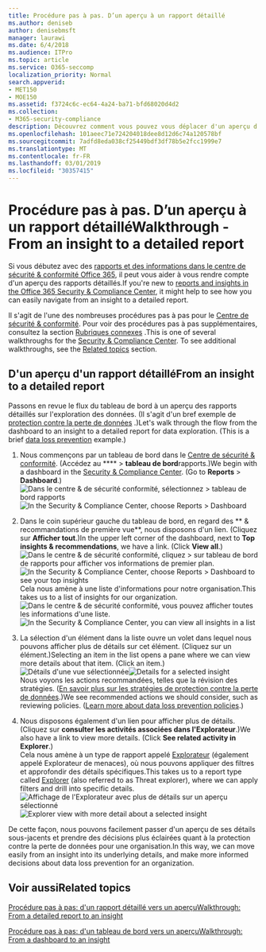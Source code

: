 ```yaml
---
title: Procédure pas à pas. D’un aperçu à un rapport détaillé
ms.author: deniseb
author: denisebmsft
manager: laurawi
ms.date: 6/4/2018
ms.audience: ITPro
ms.topic: article
ms.service: O365-seccomp
localization_priority: Normal
search.appverid:
- MET150
- MOE150
ms.assetid: f3724c6c-ec64-4a24-ba71-bfd68020d4d2
ms.collection:
- M365-security-compliance
description: Découvrez comment vous pouvez vous déplacer d'un aperçu d'un rapport détaillé dans le &amp; Centre de conformité de la sécurité via un exemple de protection contre la perte de données.
ms.openlocfilehash: 101aeec71e724204018dee8d12d6c74a120578bf
ms.sourcegitcommit: 7adfd8eda038cf25449bdf3df78b5e2fcc1999e7
ms.translationtype: MT
ms.contentlocale: fr-FR
ms.lasthandoff: 03/01/2019
ms.locfileid: "30357415"
---
```

# <a name="walkthrough---from-an-insight-to-a-detailed-report"></a><span data-ttu-id="5ea78-103">Procédure pas à pas. D’un aperçu à un rapport détaillé</span><span class="sxs-lookup"><span data-stu-id="5ea78-103">Walkthrough - From an insight to a detailed report</span></span>

<span data-ttu-id="5ea78-104">Si vous débutez avec des [rapports et des informations dans le centre de sécurité &amp; conformité Office 365](reports-and-insights-in-security-and-compliance.md), il peut vous aider à vous rendre compte d'un aperçu des rapports détaillés.</span><span class="sxs-lookup"><span data-stu-id="5ea78-104">If you're new to [reports and insights in the Office 365 Security &amp; Compliance Center](reports-and-insights-in-security-and-compliance.md), it might help to see how you can easily navigate from an insight to a detailed report.</span></span> 
  
<span data-ttu-id="5ea78-p101">Il s'agit de l'une des nombreuses procédures pas à pas pour le [Centre de sécurité &amp; conformité](https://protection.office.com). Pour voir des procédures pas à pas supplémentaires, consultez la section [Rubriques connexes](#related-topics) .</span><span class="sxs-lookup"><span data-stu-id="5ea78-p101">This is one of several walkthroughs for the [Security &amp; Compliance Center](https://protection.office.com). To see additional walkthroughs, see the [Related topics](#related-topics) section.</span></span> 
  
## <a name="from-an-insight-to-a-detailed-report"></a><span data-ttu-id="5ea78-107">D'un aperçu d'un rapport détaillé</span><span class="sxs-lookup"><span data-stu-id="5ea78-107">From an insight to a detailed report</span></span>

<span data-ttu-id="5ea78-p102">Passons en revue le flux du tableau de bord à un aperçu des rapports détaillés sur l'exploration des données. (Il s'agit d'un bref exemple de [protection contre la perte de données](data-loss-prevention-policies.md) .)</span><span class="sxs-lookup"><span data-stu-id="5ea78-p102">Let's walk through the flow from the dashboard to an insight to a detailed report for data exploration. (This is a brief [data loss prevention](data-loss-prevention-policies.md) example.)</span></span> 
  
1. <span data-ttu-id="5ea78-p103">Nous commençons par un tableau de bord dans le [Centre de sécurité &amp; conformité](https://protection.office.com). (Accédez au \*\*\*\* \> **tableau de bord**rapports.)</span><span class="sxs-lookup"><span data-stu-id="5ea78-p103">We begin with a dashboard in the [Security &amp; Compliance Center](https://protection.office.com). (Go to **Reports** \> **Dashboard**.)</span></span><br/><span data-ttu-id="5ea78-112">![Dans le centre &amp; de sécurité conformité, sélectionnez \> tableau de bord rapports](media/2a668c3d-3fa3-4e37-8149-46989b33ae8c.png)</span><span class="sxs-lookup"><span data-stu-id="5ea78-112">![In the Security &amp; Compliance Center, choose Reports \> Dashboard](media/2a668c3d-3fa3-4e37-8149-46989b33ae8c.png)</span></span>
  
2. <span data-ttu-id="5ea78-p104">Dans le coin supérieur gauche du tableau de bord, en regard des \*\* &amp; recommandations de première vue\*\*, nous disposons d'un lien. (Cliquez sur **Afficher tout**.)</span><span class="sxs-lookup"><span data-stu-id="5ea78-p104">In the upper left corner of the dashboard, next to **Top insights &amp; recommendations**, we have a link. (Click **View all**.)</span></span><br/><span data-ttu-id="5ea78-115">![Dans le centre &amp; de sécurité conformité, cliquez \> sur tableau de bord de rapports pour afficher vos informations de premier plan.](media/9bb64e11-494f-40a4-ab3d-8d3c7789f300.png)</span><span class="sxs-lookup"><span data-stu-id="5ea78-115">![In the Security &amp; Compliance Center, choose Reports \> Dashboard to see your top insights](media/9bb64e11-494f-40a4-ab3d-8d3c7789f300.png)</span></span><br/><span data-ttu-id="5ea78-116">Cela nous amène à une liste d'informations pour notre organisation.</span><span class="sxs-lookup"><span data-stu-id="5ea78-116">This takes us to a list of insights for our organization.</span></span><br/><span data-ttu-id="5ea78-117">![Dans le centre &amp; de sécurité conformité, vous pouvez afficher toutes les informations d'une liste.](media/1289af77-bf5a-444a-97a1-03d8a83f75a9.png)</span><span class="sxs-lookup"><span data-stu-id="5ea78-117">![In the Security &amp; Compliance Center, you can view all insights in a list](media/1289af77-bf5a-444a-97a1-03d8a83f75a9.png)</span></span>
  
3. <span data-ttu-id="5ea78-p105">La sélection d'un élément dans la liste ouvre un volet dans lequel nous pouvons afficher plus de détails sur cet élément. (Cliquez sur un élément.)</span><span class="sxs-lookup"><span data-stu-id="5ea78-p105">Selecting an item in the list opens a pane where we can view more details about that item. (Click an item.)</span></span><br/><span data-ttu-id="5ea78-120">![Détails d'une vue sélectionnée](media/dcbb389f-23b0-4031-b789-4a49068af85a.png)</span><span class="sxs-lookup"><span data-stu-id="5ea78-120">![Details for a selected insight](media/dcbb389f-23b0-4031-b789-4a49068af85a.png)</span></span><br/><span data-ttu-id="5ea78-p106">Nous voyons les actions recommandées, telles que la révision des stratégies. ([En savoir plus sur les stratégies de protection contre la perte de données](data-loss-prevention-policies.md).)</span><span class="sxs-lookup"><span data-stu-id="5ea78-p106">We see recommended actions we should consider, such as reviewing policies. ([Learn more about data loss prevention policies](data-loss-prevention-policies.md).)</span></span>
    
4. <span data-ttu-id="5ea78-p107">Nous disposons également d'un lien pour afficher plus de détails. (Cliquez sur **consulter les activités associées dans l'Explorateur**.)</span><span class="sxs-lookup"><span data-stu-id="5ea78-p107">We also have a link to view more details. (Click **See related activity in Explorer**.)</span></span><br/><span data-ttu-id="5ea78-125">Cela nous amène à un type de rapport appelé [Explorateur](use-explorer-in-security-and-compliance.md) (également appelé Explorateur de menaces), où nous pouvons appliquer des filtres et approfondir des détails spécifiques.</span><span class="sxs-lookup"><span data-stu-id="5ea78-125">This takes us to a report type called [Explorer](use-explorer-in-security-and-compliance.md) (also referred to as Threat explorer), where we can apply filters and drill into specific details.</span></span><br/><span data-ttu-id="5ea78-126">![Affichage de l'Explorateur avec plus de détails sur un aperçu sélectionné](media/3ad15b15-7158-44b7-beda-013351bd868e.png)</span><span class="sxs-lookup"><span data-stu-id="5ea78-126">![Explorer view with more detail about a selected insight](media/3ad15b15-7158-44b7-beda-013351bd868e.png)</span></span>
  
<span data-ttu-id="5ea78-127">De cette façon, nous pouvons facilement passer d'un aperçu de ses détails sous-jacents et prendre des décisions plus éclairées quant à la protection contre la perte de données pour une organisation.</span><span class="sxs-lookup"><span data-stu-id="5ea78-127">In this way, we can move easily from an insight into its underlying details, and make more informed decisions about data loss prevention for an organization.</span></span>
  
## <a name="related-topics"></a><span data-ttu-id="5ea78-128">Voir aussi</span><span class="sxs-lookup"><span data-stu-id="5ea78-128">Related topics</span></span>

[<span data-ttu-id="5ea78-129">Procédure pas à pas: d'un rapport détaillé vers un aperçu</span><span class="sxs-lookup"><span data-stu-id="5ea78-129">Walkthrough: From a detailed report to an insight</span></span>](from-a-detailed-report-to-an-insight.md)
  
[<span data-ttu-id="5ea78-130">Procédure pas à pas: d'un tableau de bord vers un aperçu</span><span class="sxs-lookup"><span data-stu-id="5ea78-130">Walkthrough: From a dashboard to an insight</span></span>](from-a-dashboard-to-an-insight.md)
  

